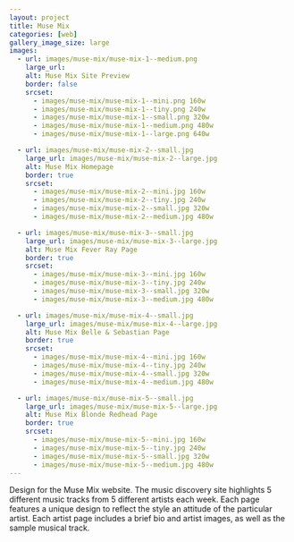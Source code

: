 ```yaml
---
layout: project
title: Muse Mix
categories: [web]
gallery_image_size: large
images:
  - url: images/muse-mix/muse-mix-1--medium.png
    large_url:
    alt: Muse Mix Site Preview
    border: false
    srcset:
      - images/muse-mix/muse-mix-1--mini.png 160w
      - images/muse-mix/muse-mix-1--tiny.png 240w
      - images/muse-mix/muse-mix-1--small.png 320w
      - images/muse-mix/muse-mix-1--medium.png 480w
      - images/muse-mix/muse-mix-1--large.png 640w

  - url: images/muse-mix/muse-mix-2--small.jpg
    large_url: images/muse-mix/muse-mix-2--large.jpg
    alt: Muse Mix Homepage
    border: true
    srcset:
      - images/muse-mix/muse-mix-2--mini.jpg 160w
      - images/muse-mix/muse-mix-2--tiny.jpg 240w
      - images/muse-mix/muse-mix-2--small.jpg 320w
      - images/muse-mix/muse-mix-2--medium.jpg 480w

  - url: images/muse-mix/muse-mix-3--small.jpg
    large_url: images/muse-mix/muse-mix-3--large.jpg
    alt: Muse Mix Fever Ray Page
    border: true
    srcset:
      - images/muse-mix/muse-mix-3--mini.jpg 160w
      - images/muse-mix/muse-mix-3--tiny.jpg 240w
      - images/muse-mix/muse-mix-3--small.jpg 320w
      - images/muse-mix/muse-mix-3--medium.jpg 480w

  - url: images/muse-mix/muse-mix-4--small.jpg
    large_url: images/muse-mix/muse-mix-4--large.jpg
    alt: Muse Mix Belle & Sebastian Page
    border: true
    srcset:
      - images/muse-mix/muse-mix-4--mini.jpg 160w
      - images/muse-mix/muse-mix-4--tiny.jpg 240w
      - images/muse-mix/muse-mix-4--small.jpg 320w
      - images/muse-mix/muse-mix-4--medium.jpg 480w

  - url: images/muse-mix/muse-mix-5--small.jpg
    large_url: images/muse-mix/muse-mix-5--large.jpg
    alt: Muse Mix Blonde Redhead Page
    border: true
    srcset:
      - images/muse-mix/muse-mix-5--mini.jpg 160w
      - images/muse-mix/muse-mix-5--tiny.jpg 240w
      - images/muse-mix/muse-mix-5--small.jpg 320w
      - images/muse-mix/muse-mix-5--medium.jpg 480w
---
```


Design for the Muse Mix website. The music discovery site highlights 5 different music tracks from 5 different artists each week. Each page features a unique design to reflect the style an attitude of the particular artist. Each artist page includes a brief bio and artist images, as well as the sample musical track.
